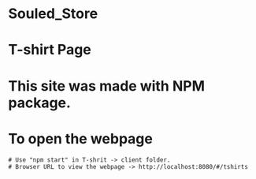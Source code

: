 # Souled_Store
# T-shirt Page

# This site was made with NPM package.
# To open the webpage
	# Use "npm start" in T-shrit -> client folder.
	# Browser URL to view the webpage -> http://localhost:8080/#/tshirts
